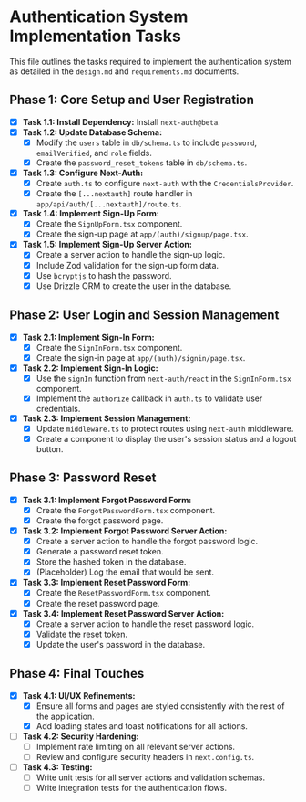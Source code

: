 # Authentication System Implementation Tasks

This file outlines the tasks required to implement the authentication system as detailed in the `design.md` and `requirements.md` documents.

## Phase 1: Core Setup and User Registration

-   [x] **Task 1.1: Install Dependency:** Install `next-auth@beta`.
-   [x] **Task 1.2: Update Database Schema:**
    -   [x] Modify the `users` table in `db/schema.ts` to include `password`, `emailVerified`, and `role` fields.
    -   [x] Create the `password_reset_tokens` table in `db/schema.ts`.
-   [x] **Task 1.3: Configure Next-Auth:**
    -   [x] Create `auth.ts` to configure `next-auth` with the `CredentialsProvider`.
    -   [x] Create the `[...nextauth]` route handler in `app/api/auth/[...nextauth]/route.ts`.
-   [x] **Task 1.4: Implement Sign-Up Form:**
    -   [x] Create the `SignUpForm.tsx` component.
    -   [x] Create the sign-up page at `app/(auth)/signup/page.tsx`.
-   [x] **Task 1.5: Implement Sign-Up Server Action:**
    -   [x] Create a server action to handle the sign-up logic.
    -   [x] Include Zod validation for the sign-up form data.
    -   [x] Use `bcryptjs` to hash the password.
    -   [x] Use Drizzle ORM to create the user in the database.

## Phase 2: User Login and Session Management

-   [x] **Task 2.1: Implement Sign-In Form:**
    -   [x] Create the `SignInForm.tsx` component.
    -   [x] Create the sign-in page at `app/(auth)/signin/page.tsx`.
-   [x] **Task 2.2: Implement Sign-In Logic:**
    -   [x] Use the `signIn` function from `next-auth/react` in the `SignInForm.tsx` component.
    -   [x] Implement the `authorize` callback in `auth.ts` to validate user credentials.
-   [x] **Task 2.3: Implement Session Management:**
    -   [x] Update `middleware.ts` to protect routes using `next-auth` middleware.
    -   [x] Create a component to display the user's session status and a logout button.

## Phase 3: Password Reset

-   [x] **Task 3.1: Implement Forgot Password Form:**
    -   [x] Create the `ForgotPasswordForm.tsx` component.
    -   [x] Create the forgot password page.
-   [x] **Task 3.2: Implement Forgot Password Server Action:**
    -   [x] Create a server action to handle the forgot password logic.
    -   [x] Generate a password reset token.
    -   [x] Store the hashed token in the database.
    -   [x] (Placeholder) Log the email that would be sent.
-   [x] **Task 3.3: Implement Reset Password Form:**
    -   [x] Create the `ResetPasswordForm.tsx` component.
    -   [x] Create the reset password page.
-   [x] **Task 3.4: Implement Reset Password Server Action:**
    -   [x] Create a server action to handle the reset password logic.
    -   [x] Validate the reset token.
    -   [x] Update the user's password in the database.

## Phase 4: Final Touches

-   [x] **Task 4.1: UI/UX Refinements:**
    -   [x] Ensure all forms and pages are styled consistently with the rest of the application.
    -   [x] Add loading states and toast notifications for all actions.
-   [ ] **Task 4.2: Security Hardening:**
    -   [ ] Implement rate limiting on all relevant server actions.
    -   [ ] Review and configure security headers in `next.config.ts`.
-   [ ] **Task 4.3: Testing:**
    -   [ ] Write unit tests for all server actions and validation schemas.
    -   [ ] Write integration tests for the authentication flows.